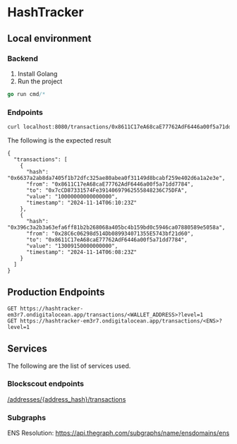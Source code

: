 # HashTracker


## Local environment

### Backend
1. Install Golang
2. Run the project

```go
go run cmd/* 
```

### Endpoints

```bash
curl localhost:8080/transactions/0x8611C17eA68caE77762AdF6446a00f5a71dd7784?level=1
```
The following is the expected result

```
{
  "transactions": [
    {
      "hash": "0x6637a2ab8da7405f1b72dfc325ae80abea0f31149d8bcabf259e402d6a1a2e3e",
      "from": "0x8611C17eA68caE77762AdF6446a00f5a71dd7784",
      "to": "0x7cCD87331574Fe39140697962555848236C75DFA",
      "value": "10000000000000000",
      "timestamp": "2024-11-14T06:10:23Z"
    },
    {
      "hash": "0x396c3a2b3a63efa6ff81b2b268068a405bc4b159bd0c5946ca07880589e5058a",
      "from": "0x28C6c06298d514Db089934071355E5743bf21d60",
      "to": "0x8611C17eA68caE77762AdF6446a00f5a71dd7784",
      "value": "13009150000000000",
      "timestamp": "2024-11-14T06:08:23Z"
    }
  ]
}
```


## Production Endpoints

```
GET https://hashtracker-em3r7.ondigitalocean.app/transactions/<WALLET_ADDRESS>?level=1 
GET https://hashtracker-em3r7.ondigitalocean.app/transactions/<ENS>?level=1 
```

## Services
The following are the list of services used.

### Blockscout endpoints
[/addresses/{address_hash}/transactions](https://eth.blockscout.com/api-docs)

### Subgraphs
ENS Resolution: https://api.thegraph.com/subgraphs/name/ensdomains/ens
